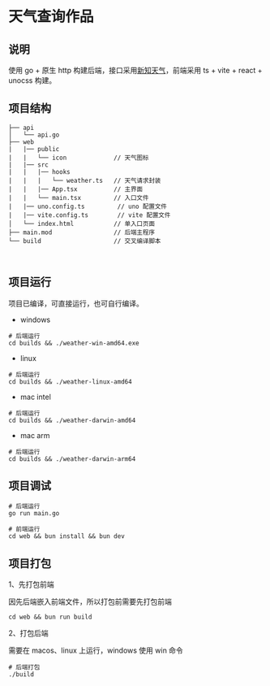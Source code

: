 # 天气查询作品

## 说明
使用 go + 原生 http 构建后端，接口采用[新知天气](https://www.seniverse.com/)，前端采用 ts + vite + react + unocss 构建。

## 项目结构
```
├── api
│   └── api.go
├── web
|   |── public
|   |   └── icon             // 天气图标
|   |── src
|   |   |── hooks
|   |   |   └── weather.ts   // 天气请求封装
|   |   |── App.tsx          // 主界面
|   |   └── main.tsx         // 入口文件
|   |── uno.config.ts         // uno 配置文件
|   |── vite.config.ts        // vite 配置文件
│   └── index.html           // 单入口页面
├── main.mod                 // 后端主程序
└── build                    // 交叉编译脚本



```


## 项目运行

项目已编译，可直接运行，也可自行编译。

- windows
```shell
# 后端运行
cd builds && ./weather-win-amd64.exe
```

- linux
```shell
# 后端运行
cd builds && ./weather-linux-amd64
```

- mac intel
```shell
# 后端运行
cd builds && ./weather-darwin-amd64
```

- mac arm
```shell
# 后端运行
cd builds && ./weather-darwin-arm64
```



## 项目调试

```shell
# 后端运行
go run main.go

# 前端运行
cd web && bun install && bun dev

```

## 项目打包

1、先打包前端

因先后端嵌入前端文件，所以打包前需要先打包前端

```shell
cd web && bun run build
```
2、打包后端

需要在 macos、linux 上运行，windows 使用 win 命令

```shell
# 后端打包
./build
```


